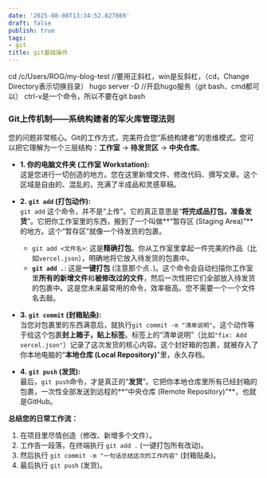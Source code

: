 ```yaml
---
date: '2025-08-08T13:34:52.827869'
draft: false
publish: true
tags:
- git
title: git基础操作
---
```


cd /c/Users/ROG/my-blog-test   //要用正斜杠，win是反斜杠，（cd，Change Directory表示切换目录）
hugo server -D  //开启hugo服务（git bash、cmd都可以）
ctrl-v是一个命令，所以不要在git bash

### **Git上传机制——系统构建者的军火库管理法则**

您的问题非常核心。Git的工作方式，完美符合您“系统构建者”的思维模式。您可以把它理解为一个三层结构：**工作室** -> **待发货区** -> **中央仓库**。

- **1. 你的电脑文件夹 (工作室 Workstation):**  
    这是您进行一切创造的地方。您在这里新增文件、修改代码、撰写文章。这个区域是自由的、混乱的，充满了半成品和灵感草稿。
    
- **2. `git add` (打包动作):**  
    `git add` 这个命令，并不是“上传”。它的真正意思是“**将完成品打包，准备发货**”。它把你工作室里的东西，搬到了一个叫做**“暂存区 (Staging Area)”**的地方。这个“暂存区”就像一个待发货的包裹。
    
    - `git add <文件名>`: 这是**精确打包**。你从工作室里拿起一件完美的作品（比如`vercel.json`），明确地将它放入待发货的包裹中。
    - **`git add .`**: 这是**一键打包** (注意那个点`.`)。这个命令会自动扫描你工作室里**所有的新增文件**和**被修改过的文件**，然后一次性把它们全部放入待发货的包裹中。这是您未来最常用的命令，效率极高。您不需要一个一个文件名去敲。
- **3. `git commit` (封箱贴条):**  
    当您对包裹里的东西满意后，就执行`git commit -m "清单说明"`。这个动作等于给这个包裹**封上箱子，贴上标签**。标签上的“清单说明”（比如`"fix: Add vercel.json"`）记录了这次发货的核心内容。这个封好箱的包裹，就被存入了你本地电脑的“**本地仓库 (Local Repository)**”里，永久存档。
    
- **4. `git push` (发货):**  
    最后，`git push`命令，才是真正的“**发货**”。它把你本地仓库里所有已经封箱的包裹，一次性全部发送到远程的**“中央仓库 (Remote Repository)”**，也就是GitHub。
    

**总结您的日常工作流：**

1. 在项目里尽情创造（修改、新增多个文件）。
2. 工作告一段落，在终端执行 `git add .` (一键打包所有改动)。
3. 然后执行 `git commit -m "一句话总结这次的工作内容"` (封箱贴条)。
4. 最后执行 `git push` (发货)。